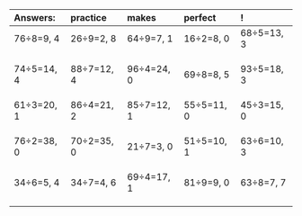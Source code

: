 | Answers: | practice | makes | perfect | ! |
| :--- | :--- | :--- | :--- | :--- |
| 76÷8=9, 4 | 26÷9=2, 8 | 64÷9=7, 1 | 16÷2=8, 0 | 68÷5=13, 3 | 
|   |   |   |   |   | 
|   |   |   |   |   | 
|   |   |   |   |   | 
| 74÷5=14, 4 | 88÷7=12, 4 | 96÷4=24, 0 | 69÷8=8, 5 | 93÷5=18, 3 | 
|   |   |   |   |   | 
|   |   |   |   |   | 
|   |   |   |   |   | 
| 61÷3=20, 1 | 86÷4=21, 2 | 85÷7=12, 1 | 55÷5=11, 0 | 45÷3=15, 0 | 
|   |   |   |   |   | 
|   |   |   |   |   | 
|   |   |   |   |   | 
| 76÷2=38, 0 | 70÷2=35, 0 | 21÷7=3, 0 | 51÷5=10, 1 | 63÷6=10, 3 | 
|   |   |   |   |   | 
|   |   |   |   |   | 
|   |   |   |   |   | 
| 34÷6=5, 4 | 34÷7=4, 6 | 69÷4=17, 1 | 81÷9=9, 0 | 63÷8=7, 7 | 
|   |   |   |   |   | 
|   |   |   |   |   | 
|   |   |   |   |   | 
